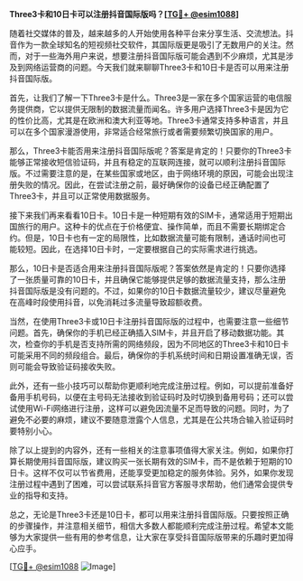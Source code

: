 **Three3卡和10日卡可以注册抖音国际版吗？[[TG💪+ @esim1088](https://t.me/s/esim1088)]**

随着社交媒体的普及，越来越多的人开始使用各种平台来分享生活、交流想法。抖音作为一款全球知名的短视频社交软件，其国际版更是吸引了无数用户的关注。然而，对于一些海外用户来说，想要注册抖音国际版可能会遇到不少麻烦，尤其是涉及到网络运营商的问题。今天我们就来聊聊Three3卡和10日卡是否可以用来注册抖音国际版。

首先，让我们了解一下Three3卡是什么。Three3是一家在多个国家运营的电信服务提供商，它以提供无限制的数据流量而闻名。许多用户选择Three3卡是因为它的性价比高，尤其是在欧洲和澳大利亚等地。Three3卡通常支持多种语言，并且可以在多个国家漫游使用，非常适合经常旅行或者需要频繁切换国家的用户。

那么，Three3卡能否用来注册抖音国际版呢？答案是肯定的！只要你的Three3卡能够正常接收短信验证码，并且有稳定的互联网连接，就可以顺利注册抖音国际版。不过需要注意的是，在某些国家或地区，由于网络环境的原因，可能会出现注册失败的情况。因此，在尝试注册之前，最好确保你的设备已经正确配置了Three3卡，并且可以正常使用数据服务。

接下来我们再来看看10日卡。10日卡是一种短期有效的SIM卡，通常适用于短期出国旅行的用户。这种卡的优点在于价格便宜、操作简单，而且不需要长期绑定合约。但是，10日卡也有一定的局限性，比如数据流量可能有限制，通话时间也可能较短。因此，在选择10日卡时，一定要根据自己的实际需求进行挑选。

那么，10日卡是否适合用来注册抖音国际版呢？答案依然是肯定的！只要你选择了一张质量可靠的10日卡，并且确保它能够提供足够的数据流量支持，那么注册抖音国际版是没有问题的。不过，如果你的10日卡数据流量较少，建议尽量避免在高峰时段使用抖音，以免消耗过多流量导致超额收费。

当然，在使用Three3卡或10日卡注册抖音国际版的过程中，也需要注意一些细节问题。首先，确保你的手机已经正确插入SIM卡，并且开启了移动数据功能。其次，检查你的手机是否支持所需的网络频段，因为不同地区的Three3卡和10日卡可能采用不同的频段组合。最后，确保你的手机系统时间和日期设置准确无误，否则可能会导致验证码接收失败。

此外，还有一些小技巧可以帮助你更顺利地完成注册过程。例如，可以提前准备好备用手机号码，以便在主号码无法接收到验证码时及时切换到备用号码；还可以尝试使用Wi-Fi网络进行注册，这样可以避免因流量不足而导致的问题。同时，为了避免不必要的麻烦，建议不要随意泄露个人信息，尤其是在公共场合输入验证码时要特别小心。

除了以上提到的内容外，还有一些相关的注意事项值得大家关注。例如，如果你打算长期使用抖音国际版，建议购买一张长期有效的SIM卡，而不是依赖于短期的10日卡。这样不仅可以节省费用，还能享受更加稳定的服务体验。另外，如果你发现注册过程中遇到了困难，可以尝试联系抖音官方客服寻求帮助，他们通常会提供专业的指导和支持。

总之，无论是Three3卡还是10日卡，都可以用来注册抖音国际版。只要按照正确的步骤操作，并注意相关细节，相信大多数人都能顺利完成注册过程。希望本文能够为大家提供一些有用的参考信息，让大家在享受抖音国际版带来的乐趣时更加得心应手。

[[TG💪+ @esim1088](https://t.me/s/esim1088) ![Image](https://i.postimg.cc/4NQfJmqS/Snipaste-2025-05-13-00-14-12.png)]